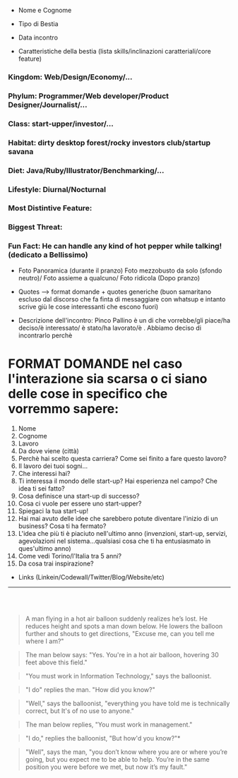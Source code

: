 * Nome e Cognome
* Tipo di Bestia



* Data incontro
* Caratteristiche della bestia (lista skills/inclinazioni caratteriali/core feature)

### Kingdom: Web/Design/Economy/...
### Phylum: Programmer/Web developer/Product Designer/Journalist/...
### Class: start-upper/investor/...
### Habitat: dirty desktop forest/rocky investors club/startup savana
### Diet: Java/Ruby/Illustrator/Benchmarking/...
### Lifestyle: Diurnal/Nocturnal
### Most Distintive Feature:  
### Biggest Threat:
### Fun Fact: He can handle any kind of hot pepper while talking! (dedicato a Bellissimo)

* Foto
Panoramica (durante il pranzo)
Foto mezzobusto da solo (sfondo neutro)/ Foto assieme a qualcuno/ Foto ridicola (Dopo pranzo)

* Quotes --> format domande + quotes generiche
(buon samaritano escluso dal discorso che fa finta di messaggiare con whatsup e intanto scrive giù le cose interessanti che escono fuori)

* Descrizione dell'incontro: Pinco Pallino è un di che vorrebbe/gli piace/ha deciso/è interessato/ è stato/ha lavorato/è .  Abbiamo deciso di incontrarlo perchè


# FORMAT DOMANDE nel caso l'interazione sia scarsa o ci siano delle cose in specifico che vorremmo sapere:

1. Nome
2. Cognome
3. Lavoro
4. Da dove viene (città)
5. Perchè hai scelto questa carriera? Come sei finito a fare questo lavoro?  
6. Il lavoro dei tuoi sogni...
7. Che interessi hai?
8. Ti interessa il mondo delle start-up? Hai esperienza nel campo? Che idea ti sei fatto?
9. Cosa definisce una start-up di successo?
10. Cosa ci vuole per essere uno start-upper?
11. Spiegaci la tua start-up!
12. Hai mai avuto delle idee che sarebbero potute diventare l'inizio di un business? Cosa ti ha fermato?
13. L'idea che più ti è piaciuto nell'ultimo anno (invenzioni, start-up, servizi, agevolazioni nel sistema...qualsiasi cosa che ti ha entusiasmato in ques'ultimo anno)
14. Come vedi Torino/l'Italia tra 5 anni?
15. Da cosa trai inspirazione?


* Links (Linkein/Codewall/Twitter/Blog/Website/etc)


***

</br>  </br>


> A man flying in a hot air balloon suddenly realizes he’s lost. He reduces height and spots a man down below. He lowers the balloon further and shouts to get directions,  "Excuse me, can you tell me where I am?"

> The man below says:  "Yes. You're in a hot air balloon, hovering 30 feet above this field."

> "You must work in Information Technology,"  says the balloonist.

> "I do"  replies the man.  "How did you know?"

> "Well,"  says the balloonist,  "everything you have told me is technically correct, but It's of no use to anyone."

> The man below replies,  "You must work in management."

> "I do,"  replies the balloonist,  "But how'd you know?"*

> "Well", says the man,  "you don’t know where you are or where you’re going, but you expect me to be able to help. You’re in the same position you were before we met, but now it’s my fault."
